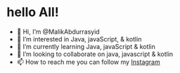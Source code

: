# hello All!

- 👋 Hi, I’m @MalikAbdurrasyid
- 👀 I’m interested in Java, javaScript, & kotlin
- 🌱 I’m currently learning Java, javaScript & kotlin
- 💞️ I’m looking to collaborate on java, javascript & kotlin
- 📫 How to reach me you can follow my [Instagram](http://www.instagram.com/maliktrycatch_)

<!---
Maleekabd/Maleekabd is a ✨ special ✨ repository because its `README.md` (this file) appears on your GitHub profile.
You can click the Preview link to take a look at your changes.
--->
